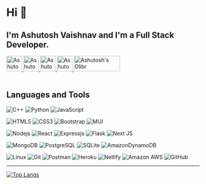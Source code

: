 # Hi 👋

<!--
**avaishnav6292/avaishnav6292** is a ✨ _special_ ✨ repository because its `README.md` (this file) appears on your GitHub profile.
-->
## I'm Ashutosh Vaishnav and I'm a Full Stack Developer.


<a href="https://www.crio.do/learn/portfolio/ashutosh-16jccs032-jietjodhpur-ac/">
  <img src="https://ashutoshv-qprofile.netlify.app/static/Header-32914015ef625514897dfc9540b13aed.png" alt="Ashutosh's QProfile" width="40px" height="40px">
</a>

<a href="https://www.linkedin.com/in/avaishnav6292">
  <img src="https://upload.wikimedia.org/wikipedia/commons/c/ca/LinkedIn_logo_initials.png" alt="Ashutosh's Linkedin"  width="40px" height="40px">
</a>

<a href="https://www.hackerrank.com/avaishnav6292">
  <img src="https://cdn4.iconfinder.com/data/icons/logos-and-brands/512/160_Hackerrank_logo_logos-512.png" alt="Ashutosh's Hackerrank" width="40px" height="40px">
</a>

<a href="https://www.leetcode.com/ashutoshv6292">
  <img src="https://upload.wikimedia.org/wikipedia/commons/1/19/LeetCode_logo_black.png" alt="Ashutosh's Leetcode" width="40px" height="40px">
</a>

<a href="https://olibr.com/resume/64f8b5b9138c14648069a309-Ashutosh-Vaishnav">
  <img src="https://ik.imagekit.io/olibr/assets/tr:w-150,h-49/logo.png" alt="Ashutosh's Olibr" width="120px" height="40px">
</a>
  
 <br/> 
 <br/>
 
## Languages and Tools

![C++](https://img.shields.io/badge/-C++-00599C?style=flat-square&logo=c++)
![Python](https://img.shields.io/badge/-Python-black?style=flat-square&logo=Python)
![JavaScript](https://img.shields.io/badge/-JavaScript-black?style=flat-square&logo=javascript)

![HTML5](https://img.shields.io/badge/-HTML5-E34F26?style=flat-square&logo=html5&logoColor=white)
![CSS3](https://img.shields.io/badge/-CSS3-1572B6?style=flat-square&logo=css3)
![Bootstrap](https://img.shields.io/badge/-Bootstrap-563D7C?style=flat-square&logo=bootstrap)
![MUI](https://img.shields.io/badge/MUI-%230081CB.svg?style=for-the-badge&logo=mui&logoColor=white)

![Nodejs](https://img.shields.io/badge/-Nodejs-black?style=flat-square&logo=Node.js)
![React](https://img.shields.io/badge/-React-black?style=flat-square&logo=react)
![Expressjs](https://img.shields.io/badge/-Express.js-black?style=flat-square&logo=Express.js)
![Flask](https://img.shields.io/badge/-Flask-green?style=flat-square&logo=Flask)
![Next JS](https://img.shields.io/badge/Next-black?style=for-the-badge&logo=next.js&logoColor=white)



![MongoDB](https://img.shields.io/badge/-MongoDB-black?style=flat-square&logo=mongodb)
![PostgreSQL](https://img.shields.io/badge/-PostgreSQL-336791?style=flat-square&logo=postgresql)
![SQLite](https://img.shields.io/badge/-SQLite-yellow?style=flat-square&logo=sqlite)
![AmazonDynamoDB](https://img.shields.io/badge/Amazon%20DynamoDB-4053D6?style=for-the-badge&logo=Amazon%20DynamoDB&logoColor=white)
<!-- ![MySQL](https://img.shields.io/badge/-MySQL-black?style=flat-square&logo=mysql)
 -->

![Linux](https://img.shields.io/badge/-Linux-660033?style=flat-square&logo=Linux)
![Git](https://img.shields.io/badge/-Git-black?style=flat-square&logo=git)
![Postman](https://img.shields.io/badge/-Postman-black?style=flat-square&logo=postman)
![Heroku](https://img.shields.io/badge/-Heroku-430098?style=flat-square&logo=heroku)
![Netlify](https://img.shields.io/badge/-Netlify-430098?style=flat-square&logo=netlify)
![Amazon AWS](https://img.shields.io/badge/Amazon%20AWS-232F3E?style=flat-square&logo=amazon-aws)
![GitHub](https://img.shields.io/badge/-GitHub-181717?style=flat-square&logo=github)

<hr/>

[![Top Langs](https://github-readme-stats.vercel.app/api/top-langs/?username=avaishnav6292&hide=makefile,cmake&layout=compact&langs_count=10)](https://github.com/avaishnav6292/github-readme-stats)
